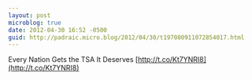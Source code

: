 ```yaml
---
layout: post
microblog: true
date: 2012-04-30 16:52 -0500
guid: http://padraic.micro.blog/2012/04/30/t197080911072854017.html
---
```

Every Nation Gets the TSA It Deserves [http://t.co/Kt7YNRI8](http://t.co/Kt7YNRI8)
